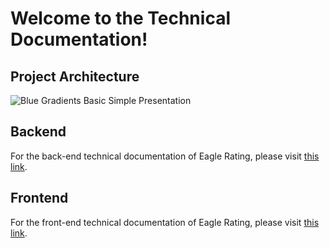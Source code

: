 # **Welcome to the Technical Documentation!**

## **Project Architecture**
![Blue Gradients Basic Simple Presentation](https://github.com/henrydierkes/Eagle_Rating/assets/112515982/3cedd34c-f0ad-4b09-a3ff-549606e3a19e)


## **Backend**
For the back-end technical documentation of Eagle Rating, please visit [this link](https://github.com/henrydierkes/Eagle_Rating/tree/master/Documentation/Technical/Backend).

## **Frontend**
For the front-end technical documentation of Eagle Rating, please visit [this link](https://github.com/henrydierkes/Eagle_Rating/tree/master/Documentation/Technical/Database).

